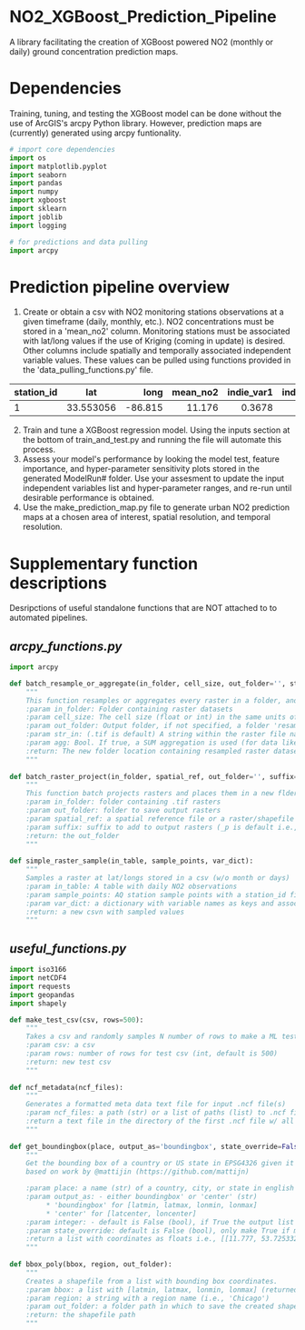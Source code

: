 # NO2_XGBoost_Prediction_Pipeline
A library facilitating the creation of XGBoost powered NO2 (monthly or daily) ground concentration prediction maps.

# Dependencies
Training, tuning, and testing the XGBoost model can be done without the use of ArcGIS's arcpy Python library. However, prediction maps are (currently) generated using arcpy funtionality.

```python
# import core dependencies
import os
import matplotlib.pyplot 
import seaborn 
import pandas 
import numpy 
import xgboost 
import sklearn
import joblib
import logging

# for predictions and data pulling
import arcpy
```

# Prediction pipeline overview
1. Create or obtain a csv with NO2 monitoring stations observations at a given timeframe (daily, monthly, etc.). NO2 concentrations must be stored in a 'mean_no2' column. Monitoring stations must be associated with lat/long values if the use of Kriging (coming in update) is desired. Other columns include spatially and temporally associated independent variable values. These values can be pulled using functions provided in the 'data_pulling_functions.py' file.

| station_id | lat  | long  | mean_no2 | indie_var1  | indie_var2  |
| ------------- |:-------------:| -----:| -----:| -----:| -----:|
| 1 | 33.553056 | -86.815 | 11.176 | 0.3678 | 2.667 | 

2. Train and tune a XGBoost regression model. Using the inputs section at the bottom of train_and_test.py and running the file will automate this process.
3. Assess your model's performance by looking the model test, feature importance, and hyper-parameter sensitivity plots stored in the generated ModelRun# folder. Use your assesment to update the input independent variables list and hyper-parameter ranges, and re-run until desirable performance is obtained. 
4. Use the make_prediction_map.py file to generate urban NO2 prediction maps at a chosen area of interest, spatial resolution, and temporal resolution. 


# Supplementary function descriptions 
Desripctions of useful standalone functions that are NOT attached to to automated pipelines.

## *arcpy_functions.py*

```python
import arcpy 

def batch_resample_or_aggregate(in_folder, cell_size, out_folder='', str_in='.tif', agg=False):
    """
    This function resamples or aggregates every raster in a folder, and saves the new raster in a new folder
    :param in_folder: Folder containing raster datasets
    :param cell_size: The cell size (float or int) in the same units of the raster
    :param out_folder: Output folder, if not specified, a folder 'resampled_{DIST} will be made in in_folder'
    :param str_in: (.tif is default) A string within the raster file name to select for resampling
    :param agg: Bool. If true, a SUM aggregation is used (for data like population) instead of bilinear resampling
    :return: The new folder location containing resampled raster datasets
    """
    
def batch_raster_project(in_folder, spatial_ref, out_folder='', suffix='_p.tif'):
    """
    This function batch projects rasters and places them in a new flder
    :param in_folder: folder containing .tif rasters
    :param out_folder: folder to save output rasters
    :param spatial_ref: a spatial reference file or a raster/shapefile with the desired spatial reference
    :param suffix: suffix to add to output rasters (_p is default i.e., btw.tif -> btw_p.tif)
    :return: the out_folder
    """
    
def simple_raster_sample(in_table, sample_points, var_dict):
    """
    Samples a raster at lat/longs stored in a csv (w/o month or days)
    :param in_table: A table with daily NO2 observations
    :param sample_points: AQ station sample points with a station_id field
    :param var_dict: a dictionary with variable names as keys and associated rasters as items
    :return: a new csvn with sampled values
    """
```

## *useful_functions.py*

```python
import iso3166
import netCDF4
import requests
import geopandas
import shapely

def make_test_csv(csv, rows=500):
    """
    Takes a csv and randomly samples N number of rows to make a ML test csv (faster computation)
    :param csv: a csv
    :param rows: number of rows for test csv (int, default is 500)
    :return: new test csv
    """
    
def ncf_metadata(ncf_files):
    """
    Generates a formatted meta data text file for input .ncf file(s)
    :param ncf_files: a path (str) or a list of paths (list) to .ncf files
    :return a text file in the directory of the first .ncf file w/ all input file info
    """
    
def get_boundingbox(place, output_as='boundingbox', state_override=False):
    """
    Get the bounding box of a country or US state in EPSG4326 given it's name
    based on work by @mattijin (https://github.com/mattijn)

    :param place: a name (str) of a country, city, or state in english and lowercase (i.e., beunos aires)
    :param output_as: - either boundingbox' or 'center' (str)
         * 'boundingbox' for [latmin, latmax, lonmin, lonmax]
         * 'center' for [latcenter, loncenter]
    :param integer: - default is False (bool), if True the output list is converted to integers
    :param state_override: default is False (bool), only make True if mapping a state
    :return a list with coordinates as floats i.e., [[11.777, 53.7253321, -70.2695876, 7.2274985]]
    """
    
def bbox_poly(bbox, region, out_folder):
    """
    Creates a shapefile from a list with bounding box coordinates.
    :param bbox: a list with [latmin, latmax, lonmin, lonmax] (returned from get_boundingbox())
    :param region: a string with a region name (i.e., 'Chicago')
    :param out_folder: a folder path in which to save the created shapefile
    :return: the shapefile path
    """ 
```

